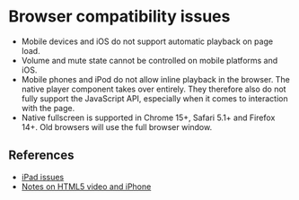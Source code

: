 # Browser compatibility issues

- Mobile devices and iOS do not support automatic playback on page load.
- Volume and mute state cannot be controlled on mobile platforms and iOS.
- Mobile phones and iPod do not allow inline playback in the browser. The native player component takes over entirely. They therefore also do not fully support the JavaScript API, especially when it comes to interaction with the page.
- Native fullscreen is supported in Chrome 15+, Safari 5.1+ and Firefox 14+. Old browsers will use the full browser window.


## References

- [iPad issues](http://blog.millermedeiros.com/unsolved-html5-video-issues-on-ios/)
- [Notes on HTML5 video and iPhone](https://jonathanstark.com/blog/notes-on-html5-video-and-iphone?filename=2010/02/15/notes-on-html5-video-and-iphone/)